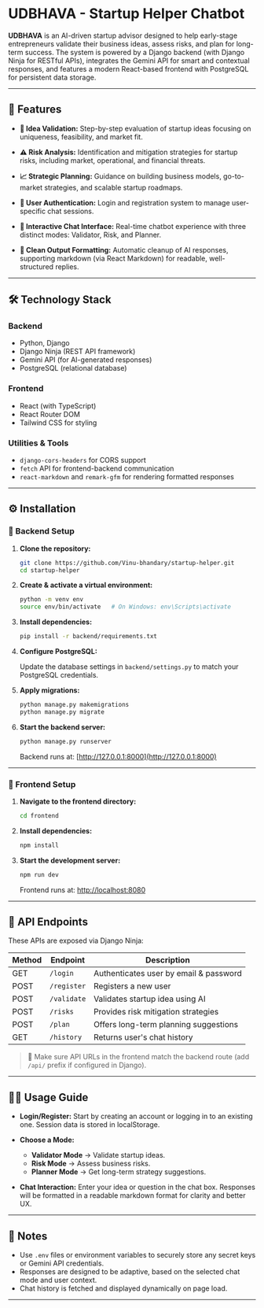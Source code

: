 # UDBHAVA - Startup Helper Chatbot

**UDBHAVA** is an AI-driven startup advisor designed to help early-stage entrepreneurs validate their business ideas, assess risks, and plan for long-term success. The system is powered by a Django backend (with Django Ninja for RESTful APIs), integrates the Gemini API for smart and contextual responses, and features a modern React-based frontend with PostgreSQL for persistent data storage.

---

## 🚀 Features

* **🧠 Idea Validation:**
  Step-by-step evaluation of startup ideas focusing on uniqueness, feasibility, and market fit.

* **⚠️ Risk Analysis:**
  Identification and mitigation strategies for startup risks, including market, operational, and financial threats.

* **📈 Strategic Planning:**
  Guidance on building business models, go-to-market strategies, and scalable startup roadmaps.

* **🔐 User Authentication:**
  Login and registration system to manage user-specific chat sessions.

* **💬 Interactive Chat Interface:**
  Real-time chatbot experience with three distinct modes: Validator, Risk, and Planner.

* **🧹 Clean Output Formatting:**
  Automatic cleanup of AI responses, supporting markdown (via React Markdown) for readable, well-structured replies.

---

## 🛠️ Technology Stack

### Backend

* Python, Django
* Django Ninja (REST API framework)
* Gemini API (for AI-generated responses)
* PostgreSQL (relational database)

### Frontend

* React (with TypeScript)
* React Router DOM
* Tailwind CSS for styling

### Utilities & Tools

* `django-cors-headers` for CORS support
* `fetch` API for frontend-backend communication
* `react-markdown` and `remark-gfm` for rendering formatted responses

---

## ⚙️ Installation

### 📌 Backend Setup

1. **Clone the repository:**

   ```bash
   git clone https://github.com/Vinu-bhandary/startup-helper.git
   cd startup-helper
   ```

2. **Create & activate a virtual environment:**

   ```bash
   python -m venv env
   source env/bin/activate   # On Windows: env\Scripts\activate
   ```

3. **Install dependencies:**

   ```bash
   pip install -r backend/requirements.txt
   ```

4. **Configure PostgreSQL:**

   Update the database settings in `backend/settings.py` to match your PostgreSQL credentials.

5. **Apply migrations:**

   ```bash
   python manage.py makemigrations
   python manage.py migrate
   ```

6. **Start the backend server:**

   ```bash
   python manage.py runserver
   ```

   Backend runs at: [http://127.0.0.1:8000](http://127.0.0.1:8000)

---

### 📌 Frontend Setup

1. **Navigate to the frontend directory:**

   ```bash
   cd frontend
   ```

2. **Install dependencies:**

   ```bash
   npm install
   ```

3. **Start the development server:**

   ```bash
   npm run dev
   ```

   Frontend runs at: [http://localhost:8080](http://localhost:8080)

---

## 📡 API Endpoints

These APIs are exposed via Django Ninja:

| Method | Endpoint    | Description                            |
| ------ | ----------- | -------------------------------------- |
| GET    | `/login`    | Authenticates user by email & password |
| POST   | `/register` | Registers a new user                   |
| POST   | `/validate` | Validates startup idea using AI        |
| POST   | `/risks`    | Provides risk mitigation strategies    |
| POST   | `/plan`     | Offers long-term planning suggestions  |
| GET    | `/history`  | Returns user's chat history            |

> 🔖 Make sure API URLs in the frontend match the backend route (add `/api/` prefix if configured in Django).

---

## 🧑‍💼 Usage Guide

* **Login/Register:**
  Start by creating an account or logging in to an existing one. Session data is stored in localStorage.

* **Choose a Mode:**

  * **Validator Mode** → Validate startup ideas.
  * **Risk Mode** → Assess business risks.
  * **Planner Mode** → Get long-term strategy suggestions.

* **Chat Interaction:**
  Enter your idea or question in the chat box. Responses will be formatted in a readable markdown format for clarity and better UX.

---

## 📎 Notes

* Use `.env` files or environment variables to securely store any secret keys or Gemini API credentials.
* Responses are designed to be adaptive, based on the selected chat mode and user context.
* Chat history is fetched and displayed dynamically on page load.

---
